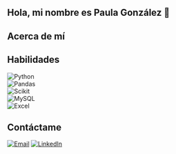 ## Hola, mi nombre es Paula González 👋


## Acerca de mí


## Habilidades

![Python](https://img.shields.io/badge/Python-3776AB?style=for-the-badge&logo=python&logoColor=white&labelColor=3776AB)</br>
![Pandas](https://img.shields.io/badge/Pandas-150458?style=for-the-badge&logo=pandas&logoColor=white&labelColor=150458)</br>
![Scikit](https://img.shields.io/badge/Scikit-F7931E?style=for-the-badge&logo=scikit-learn&logoColor=white&labelColor=F7931E)</br>
![MySQL](https://img.shields.io/badge/MySQL-4479A1?style=for-the-badge&logo=mysql&logoColor=white&labelColor=4479A1)</br>
![Excel](https://img.shields.io/badge/Excel-16610E?style=for-the-badge)</br>

## Contáctame

[![Email](https://img.shields.io/badge/paulaglezgr@gmail.com-5A827E?style=for-the-badge&logo=gmail&logoColor=white&labelColor=5A827E)](paulaglezgr@gmail.com)
[![LinkedIn](https://img.shields.io/badge/Paula_González-3D90D7?style=for-the-badge)](https://www.linkedin.com/in/paulaglezgr/)

